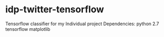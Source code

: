 # idp-twitter-tensorflow
Tensorflow classifier for my Individual project
Dependencies:
python 2.7
tensorflow
matplotlib
